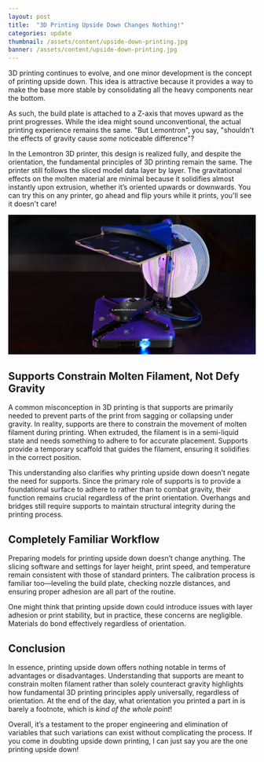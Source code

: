 ```yaml
---
layout: post
title:  "3D Printing Upside Down Changes Nothing!"
categories: update
thumbnail: /assets/content/upside-down-printing.jpg
banner: /assets/content/upside-down-printing.jpg
---
```


3D printing continues to evolve, and one minor development is the concept of printing upside down. This idea is
attractive because it provides a way to make the base more stable by consolidating all the heavy components near the
bottom. 

As such, the build plate is attached to a Z-axis that moves upward as the print progresses. While the idea might
sound unconventional, the actual printing experience remains the same. "But Lemontron", you say, "shouldn't the effects
of gravity cause _some_ noticeable difference"?

In the Lemontron 3D printer, this design is realized fully, and despite the orientation, the fundamental principles of
3D printing remain the same. The printer still follows the sliced model data layer by layer. The gravitational effects
on the molten material are minimal because it solidifies almost instantly upon extrusion, whether it’s oriented upwards
or downwards. You can try this on any printer, go ahead and flip yours while it prints, you'll see it doesn't care!

![3D Printing Upside Down](/assets/about/beauty-shot.jpg)

## Supports Constrain Molten Filament, Not Defy Gravity

A common misconception in 3D printing is that supports are primarily needed to prevent parts of the print from sagging
or collapsing under gravity. In reality, supports are there to constrain the movement of molten filament during
printing. When extruded, the filament is in a semi-liquid state and needs something to adhere to for accurate placement.
Supports provide a temporary scaffold that guides the filament, ensuring it solidifies in the correct position.

This understanding also clarifies why printing upside down doesn’t negate the need for supports. Since the primary role
of supports is to provide a foundational surface to adhere to rather than to combat gravity, their function remains
crucial regardless of the print orientation. Overhangs and bridges still require supports to maintain
structural integrity during the printing process.

## Completely Familiar Workflow

Preparing models for printing upside down doesn’t change anything. The slicing software and settings for layer height,
print speed, and temperature remain consistent with those of standard printers. The calibration process is familiar
too—leveling the build plate, checking nozzle distances, and ensuring proper adhesion are all part of the routine.

One might think that printing upside down could introduce issues with layer adhesion or print stability, but in
practice, these concerns are negligible. Materials do bond effectively regardless of orientation.

## Conclusion

In essence, printing upside down offers nothing notable in terms of advantages or disadvantages. Understanding that
supports are meant to constrain molten filament rather than solely counteract gravity highlights how fundamental 3D
printing principles apply universally, regardless of orientation. At the end of the day, what orientation you printed a
part in is barely a footnote, which is _kind of the whole point_!

Overall, it’s a testament to the proper engineering and elimination of variables that such variations can exist without
complicating the process. If you come in doubting upside down printing, I can just say you are the one printing upside
down! 
